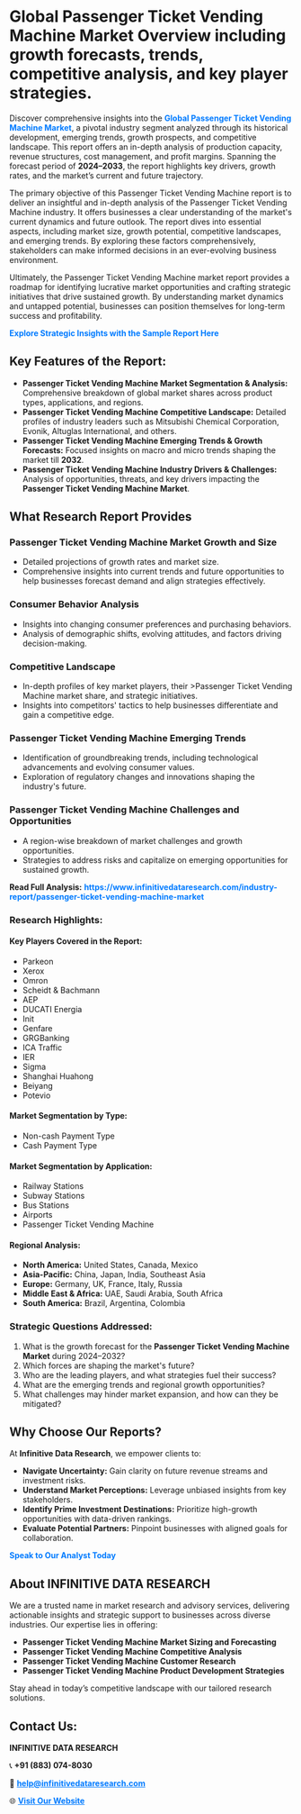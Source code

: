 <h1>Global Passenger Ticket Vending Machine Market Overview including growth forecasts, trends, competitive analysis, and key player strategies.</h1>
<p>
Discover comprehensive insights into the 
<a href="https://www.infinitivedataresearch.com/industry-report/passenger-ticket-vending-machine-market" rel="dofollow" style="color: #007BFF; text-decoration: none;"><strong>Global Passenger Ticket Vending Machine Market</strong></a>, a pivotal industry segment analyzed through its historical development, emerging trends, growth prospects, and competitive landscape. This report offers an in-depth analysis of production capacity, revenue structures, cost management, and profit margins. Spanning the forecast period of <strong>2024–2033</strong>, the report highlights key drivers, growth rates, and the market’s current and future trajectory.
</p>
<p>
The primary objective of this Passenger Ticket Vending Machine report is to deliver an insightful and in-depth analysis of the Passenger Ticket Vending Machine industry. It offers businesses a clear understanding of the market's current dynamics and future outlook. The report dives into essential aspects, including market size, growth potential, competitive landscapes, and emerging trends. By exploring these factors comprehensively, stakeholders can make informed decisions in an ever-evolving business environment.
</p>
<p>
Ultimately, the Passenger Ticket Vending Machine market report provides a roadmap for identifying lucrative market opportunities and crafting strategic initiatives that drive sustained growth. By understanding market dynamics and untapped potential, businesses can position themselves for long-term success and profitability.
</p>
<p>
<a href="https://www.infinitivedataresearch.com/request-sample/reportId=102622" style="color: #007BFF; text-decoration: none;"><strong>Explore Strategic Insights with the Sample Report Here</strong></a>
</p>

<h2>Key Features of the Report:</h2>
<ul>
<li><strong>Passenger Ticket Vending Machine Market Segmentation & Analysis:</strong> Comprehensive breakdown of global market shares across product types, applications, and regions.</li>
<li><strong>Passenger Ticket Vending Machine Competitive Landscape:</strong> Detailed profiles of industry leaders such as Mitsubishi Chemical Corporation, Evonik, Altuglas International, and others.</li>
<li><strong>Passenger Ticket Vending Machine Emerging Trends & Growth Forecasts:</strong> Focused insights on macro and micro trends shaping the market till <strong>2032</strong>.</li>
<li><strong>Passenger Ticket Vending Machine Industry Drivers & Challenges:</strong> Analysis of opportunities, threats, and key drivers impacting the <strong>Passenger Ticket Vending Machine Market</strong>.</li>
</ul>

<h2>What Research Report Provides</h2>
<h3>Passenger Ticket Vending Machine Market Growth and Size</h3>
<ul>
<li>Detailed projections of growth rates and market size.</li>
<li>Comprehensive insights into current trends and future opportunities to help businesses forecast demand and align strategies effectively.</li>
</ul>

<h3>Consumer Behavior Analysis</h3>
<ul>
<li>Insights into changing consumer preferences and purchasing behaviors.</li>
<li>Analysis of demographic shifts, evolving attitudes, and factors driving decision-making.</li>
</ul>

<h3>Competitive Landscape</h3>
<ul>
<li>In-depth profiles of key market players, their >Passenger Ticket Vending Machine market share, and strategic initiatives.</li>
<li>Insights into competitors' tactics to help businesses differentiate and gain a competitive edge.</li>
</ul>

<h3>Passenger Ticket Vending Machine Emerging Trends</h3>
<ul>
<li>Identification of groundbreaking trends, including technological advancements and evolving consumer values.</li>
<li>Exploration of regulatory changes and innovations shaping the industry's future.</li>
</ul>

<h3>Passenger Ticket Vending Machine Challenges and Opportunities</h3>
<ul>
<li>A region-wise breakdown of market challenges and growth opportunities.</li>
<li>Strategies to address risks and capitalize on emerging opportunities for sustained growth.</li>
</ul>
<p><strong>Read Full Analysis:</strong> <a href="https://www.infinitivedataresearch.com/industry-report/passenger-ticket-vending-machine-market" rel="dofollow" style="color: #007BFF; text-decoration: none;"><strong>https://www.infinitivedataresearch.com/industry-report/passenger-ticket-vending-machine-market</strong></a></p>
<h3>Research Highlights:</h3>
<h4>Key Players Covered in the Report:</h4>
<ul><li>Parkeon</li><li>Xerox</li><li>Omron</li><li>Scheidt &amp; Bachmann</li><li>AEP</li><li>DUCATI Energia</li><li>Init</li><li>Genfare</li><li>GRGBanking</li><li>ICA Traffic</li><li>IER</li><li>Sigma</li><li>Shanghai Huahong</li><li>Beiyang</li><li>Potevio</li></ul>
<h4>Market Segmentation by Type:</h4>
<ul><li>Non-cash Payment Type</li><li>Cash Payment Type</li></ul>
<h4>Market Segmentation by Application:</h4>
<ul><li>Railway Stations</li><li>Subway Stations</li><li>Bus Stations</li><li>Airports</li><li>Passenger Ticket Vending Machine</li></ul>

<h4>Regional Analysis:</h4>
<ul>
<li><strong>North America:</strong> United States, Canada, Mexico</li>
<li><strong>Asia-Pacific:</strong> China, Japan, India, Southeast Asia</li>
<li><strong>Europe:</strong> Germany, UK, France, Italy, Russia</li>
<li><strong>Middle East & Africa:</strong> UAE, Saudi Arabia, South Africa</li>
<li><strong>South America:</strong> Brazil, Argentina, Colombia</li>
</ul>

<h3>Strategic Questions Addressed:</h3>
<ol>
<li>What is the growth forecast for the <strong>Passenger Ticket Vending Machine Market</strong> during 2024–2032?</li>
<li>Which forces are shaping the market's future?</li>
<li>Who are the leading players, and what strategies fuel their success?</li>
<li>What are the emerging trends and regional growth opportunities?</li>
<li>What challenges may hinder market expansion, and how can they be mitigated?</li>
</ol>

<h2>Why Choose Our Reports?</h2>
<p>At <strong>Infinitive Data Research</strong>, we empower clients to:</p>
<ul>
<li><strong>Navigate Uncertainty:</strong> Gain clarity on future revenue streams and investment risks.</li>
<li><strong>Understand Market Perceptions:</strong> Leverage unbiased insights from key stakeholders.</li>
<li><strong>Identify Prime Investment Destinations:</strong> Prioritize high-growth opportunities with data-driven rankings.</li>
<li><strong>Evaluate Potential Partners:</strong> Pinpoint businesses with aligned goals for collaboration.</li>
</ul>
<p><a href="https://www.infinitivedataresearch.com/industry-report/passenger-ticket-vending-machine-market" rel="dofollow" style="color: #007BFF; text-decoration: none;"><strong>Speak to Our Analyst Today</strong></a></p>

<h2>About INFINITIVE DATA RESEARCH</h2>
<p>We are a trusted name in market research and advisory services, delivering actionable insights and strategic support to businesses across diverse industries. Our expertise lies in offering:</p>
<ul>
<li><strong>Passenger Ticket Vending Machine Market Sizing and Forecasting</strong></li>
<li><strong>Passenger Ticket Vending Machine Competitive Analysis</strong></li>
<li><strong>Passenger Ticket Vending Machine Customer Research</strong></li>
<li><strong>Passenger Ticket Vending Machine Product Development Strategies</strong></li>
</ul>
<p>Stay ahead in today’s competitive landscape with our tailored research solutions.</p>

<h2>Contact Us:</h2>
<p><strong>INFINITIVE DATA RESEARCH</strong></p>
<p>📞 <strong>+91 (883) 074-8030</strong></p>
<p>📧 <strong><a href="mailto:help@infinitivedataresearch.com" style="color: #007BFF;">help@infinitivedataresearch.com</a></strong></p>
<p>🌐 <strong><a href="https://www.infinitivedataresearch.com" rel="dofollow" style="color: #007BFF;">Visit Our Website</a></strong></p>